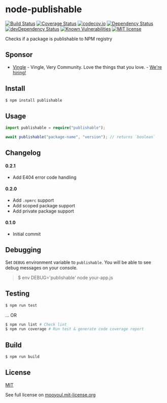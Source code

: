 # node-publishable

[![Build Status](https://travis-ci.org/mooyoul/node-publishable.svg?branch=master)](https://travis-ci.org/mooyoul/node-publishable)
[![Coverage Status](https://coveralls.io/repos/github/mooyoul/node-publishable/badge.svg?branch=master)](https://coveralls.io/github/mooyoul/node-publishable?branch=master)
[![codecov.io](https://codecov.io/github/mooyoul/node-publishable/coverage.svg?branch=master)](https://codecov.io/github/mooyoul/node-publishable?branch=master)
[![Dependency Status](https://david-dm.org/mooyoul/node-publishable.svg)](https://david-dm.org/mooyoul/node-publishable)
[![devDependency Status](https://david-dm.org/mooyoul/node-publishable/dev-status.svg)](https://david-dm.org/mooyoul/node-publishable#info=devDependencies)
[![Known Vulnerabilities](https://snyk.io/test/github/mooyoul/node-publishable/badge.svg)](https://snyk.io/test/github/mooyoul/node-publishable)
[![MIT license](http://img.shields.io/badge/license-MIT-blue.svg)](http://mooyoul.mit-license.org/)

Checks if a package is publishable to NPM registry


## Sponsor

- [Vingle](https://www.vingle.net) - Vingle, Very Community. Love the things that you love. - [We're hiring!](https://careers.vingle.net/#/engineering/backend)


## Install

```bash
$ npm install publishable
```
 
 
## Usage

```typescript
import publishable = require("publishable");

await publishable("package-name", "version"); // returns `boolean`
```

## Changelog

#### 0.2.1

- Add E404 error code handling

#### 0.2.0

- Add `.npmrc` support
- Add scoped package support
- Add private package support

#### 0.1.0

- Initial commit

## Debugging

Set `DEBUG` environment variable to `publishable`.
You will be able to see debug messages on your console.

> $ env DEBUG='publishable' node your-app.js
 

## Testing

```bash
$ npm run test
```

... OR

```bash
$ npm run lint # Check lint
$ npm run coverage # Run test & generate code coverage report
```



## Build

```bash
$ npm run build
```


## License
[MIT](LICENSE)

See full license on [mooyoul.mit-license.org](http://mooyoul.mit-license.org/)
